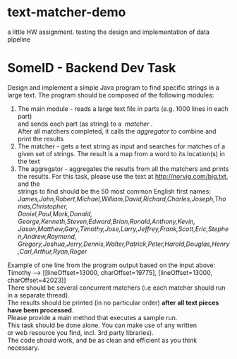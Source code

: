# text-matcher-demo
a little HW assignment. testing the design and implementation of data pipeline

# SomeID - Backend Dev Task

Design and implement a simple Java program to find specific strings in a large text. The
program should be composed of the following modules:

1. The main module - reads a large text file in parts (e.g. 1000 lines in each part)  
   and sends each part (as string) to a ​ _matcher_ ​.  
   After all matchers completed, it calls the _aggregator_ ​to combine and print the results
2. The matcher - gets a text string as input and searches for matches of a given set of
    strings. The result is a map from a word to its location(s) in the text
3. The aggregator - aggregates the results from all the matchers and prints the results.
   For this task, please use the text at ​http://norvig.com/big.txt​, and the  
   strings to find should be the 50 most common English first names:
   _James,John,Robert,Michael,William,David,Richard,Charles,Joseph,Thomas,Christopher,  
   Daniel,Paul,Mark,Donald,  George,Kenneth,Steven,Edward,Brian,Ronald,Anthony,Kevin,  
   Jason,Matthew,Gary,Timothy,Jose,Larry,Jeffrey,Frank,Scott,Eric,Stephen,Andrew,Raymond,  
   Gregory,Joshua,Jerry,Dennis,Walter,Patrick,Peter,Harold,Douglas,Henry,Carl,Arthur,Ryan,Roger_
     
     
Example of one line from the program output based on the input above:  
Timothy --> [[lineOffset=13000, charOffset=19775], [lineOffset=13000, charOffset=42023]]  
There should be several concurrent matchers (i.e each matcher should run in a separate
thread).  
The results should be printed (in no particular order) **after all text pieces have been
processed**.  
Please provide a main method that executes a sample run.  
This task should be done alone.​ You ​can ​make use of any written  
or web resource you find,
incl. 3rd party libraries).  
The code should work, and be as clean and efficient as you think necessary.


